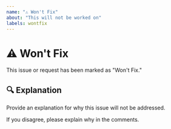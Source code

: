 ```yaml
---
name: "⚠️ Won't Fix"
about: "This will not be worked on"
labels: wontfix
---
```


# ⚠️ Won't Fix

This issue or request has been marked as "Won't Fix."

## 🔍 Explanation

Provide an explanation for why this issue will not be addressed.

If you disagree, please explain why in the comments.
